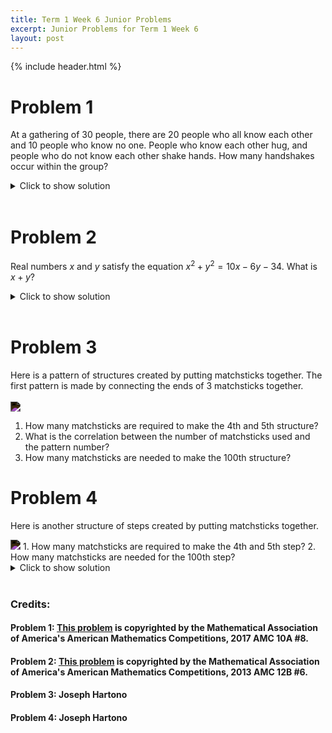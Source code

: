 ```yaml
---
title: Term 1 Week 6 Junior Problems
excerpt: Junior Problems for Term 1 Week 6
layout: post
---
```

{% include header.html %}

# Problem 1
At a gathering of $30$ people, there are $20$ people who all know each other and $10$ people who know no one. People who know each other hug, and people who do not know each other shake hands. How many handshakes occur within the group?

<details>
<summary>Click to show solution</summary>
<h2>Solution 1</h2>
Each one of the ten people has to shake hands with all the $20$ other people they don’t know. So $10\cdot20 = 200$. From there, we calculate how many handshakes occurred between the people who don’t know each other. This is simply counting how many ways to choose two people to shake hands from $10$, or $\binom{10}{2} = 45$. Thus the answer is $200 + 45 = \boxed{245}$.
<br>
<h2>Solution 2</h2>
We can also use complementary counting. First of all, $\dbinom{30}{2}=435$ handshakes or hugs occur. Then, if we can find the number of hugs, then we can subtract it from $435$ to find the handshakes. Hugs only happen between the $20$ people who know each other, so there are $\dbinom{20}{2}=190$ hugs. $435-190= \boxed{245}$.
<br>
<h2>Solution 3</h2>
We can focus on how many handshakes the $10$ people who don't know anybody get.
<br>
The first person gets $29$ handshakes with other people not him/herself, the second person gets $28$ handshakes with other people not him/herself and not the first person, ..., and the tenth receives $20$ handshakes with other people not him/herself and not the first, second, ..., ninth person. We can write this as the sum of an arithmetic sequence:
<br>
$\frac{10(20+29)}{2}\implies 5(49)\implies 245.$ Therefore, the answer is $\boxed{245}$
<br>
<h2>Solution 4</h2>
First, we can find out the number of handshakes that the $10$ people who don't know anybody share with the $20$ other people. This is simply $10 \cdot 20 = 200$. Next, we need to find out the number of handshakes that are shared within the $10$ people who don't know anybody. Here, we can use the formula $\frac{n(n-1)}{2}$, where $n$ is the number of people being counted. The reason we divide by $2$ is because $n(n-1)$ counts the case where the $1^{st}$ person shakes hands with the $2^{nd}$ person $and$ the case where the $2^{nd}$ shakes hands with the $1^{st}$ (and these 2 cases are the same). Thus, plugging $n=10$ gives us $\frac{10 \cdot 9}{2} \implies 45$. Adding up the 2 cases gives us $200+45=\boxed{245}$
</details>
<br>

# Problem 2
Real numbers $x$ and $y$ satisfy the equation $x^2+y^2=10x-6y-34$. What is $x+y$?

<details>
<summary>Click to show solution</summary>
<h2>Solution 1</h2>
If we move every term dependent on $x$ or $y$ to the LHS, we get $x^2 - 10x + y^2 + 6y = -34$. Adding $34$ to both sides, we have $x^2 - 10x + y^2 + 6y + 34 = 0$. We can split the $34$ into $25$ and $9$ to get $(x - 5)^2 + (y + 3)^2 = 0$. Notice this is a circle with radius $0$, which only contains one point. So, the only point is $(5, -3)$, so the sum is $5 + (-3) = 2$.
<br>
<h2>Solution 2</h2>
If we move every term including $x$ or $y$ to the LHS, we get \[x^2 - 10x + y^2 + 6y = -34.\] We can complete the square to find that this equation becomes \[(x - 5)^2 + (y + 3)^2 = 0.\] Since the square of any real number is nonnegative, we know that the sum is greater than or equal to $0$. Equality holds when the value inside the parhentheses is equal to $0$. We find that \[(x,y) = (5,-3)\] and the sum we are looking for is \[5+(-3)=2.\]
</details>
<br>

# Problem 3
Here is a pattern of structures created by putting matchsticks together. The first pattern is made by connecting the ends of 3 matchsticks together.
<br><br><img src="{{ site.baseurl }}/static/2022Week6Junior1.png" style="filter: invert(100%);"/>

1. How many matchsticks are required to make the 4th and 5th structure?
2. What is the correlation between the number of matchsticks used and the pattern number?
3. How many matchsticks are needed to make the 100th structure?

# Problem 4

Here is another structure of steps created by putting matchsticks together.

<img src="{{ site.baseurl }}/static/2022Week6Junior2.png" style="filter: invert(100%);"/>
1. How many matchsticks are required to make the 4th and 5th step?
2. How many matchsticks are needed for the 100th step?

<details>
<summary>Click to show solution</summary>
<h2>Solution</h2>
<img src="{{ site.baseurl }}/static/2022Week6Junior3.jpeg"/>
<br>
</details>
<br>

### Credits:
#### Problem 1: [This problem](https://artofproblemsolving.com/wiki/index.php/2017_AMC_10A_Problems/Problem_8) is copyrighted by the Mathematical Association of America's American Mathematics Competitions, 2017 AMC 10A #8.
#### Problem 2: [This problem](https://artofproblemsolving.com/wiki/index.php/2013_AMC_12B_Problems/Problem_6) is copyrighted by the Mathematical Association of America's American Mathematics Competitions, 2013 AMC 12B #6.
#### Problem 3: Joseph Hartono
#### Problem 4: Joseph Hartono
